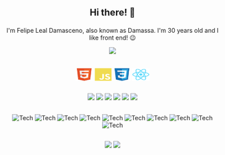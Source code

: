 ## <p align="center">Hi there! 🤘</p>

<div align="center">
  <p>
    I'm Felipe Leal Damasceno, also known as Damassa.
    I'm 30 years old and I like front end! 😉
  </p>
</div>

<div align="center">
  <img height="180em" src="https://github-readme-stats.vercel.app/api?username=damassa&show_icons=true&theme=midnight-purple"/>
</div>

##

<div align="center">
  <img align="center" alt="HTML" height="30" width="40" src="https://raw.githubusercontent.com/devicons/devicon/master/icons/html5/html5-original.svg">
  <img align="center" alt="JS" height="30" width="40" src="https://raw.githubusercontent.com/devicons/devicon/master/icons/javascript/javascript-plain.svg">
  <img align="center" alt="CSS" height="30" width="40" src="https://raw.githubusercontent.com/devicons/devicon/master/icons/css3/css3-original.svg">
  <img align="center" alt="React" height="30" width="40" src="https://raw.githubusercontent.com/devicons/devicon/master/icons/react/react-original.svg">
</div>

##

<div align="center"> 
  <a href="https://instagram.com/damassaa" target="_blank"><img src="https://img.shields.io/badge/-Instagram-%23E4405F?style=for-the-badge&logo=instagram&logoColor=purple" target="_blank"></a>
  <a href = "mailto:felipelealdamasceno@gmail.com"><img src="https://img.shields.io/badge/-Gmail-%23333?style=for-the-badge&logo=gmail&logoColor=white" target="_blank"></a>
  <a href="https://www.linkedin.com/in/damassa/" target="_blank"><img src="https://img.shields.io/badge/-LinkedIn-%230077B5?style=for-the-badge&logo=linkedin&logoColor=white" target="_blank"></a>
  <a href="https://www.facebook.com/damassaa/" target="_blank"><img src="https://img.shields.io/badge/Facebook-1877F2?style=for-the-badge&logo=facebook&logoColor=white" /></a>
  <a href="https://steamcommunity.com/id/damassaa/" target="_blank"><img src="https://img.shields.io/badge/Steam-000000?style=for-the-badge&logo=steam&logoColor=white" /></a>
  <a href="https://wa.me/+5553991799449"><img src="https://img.shields.io/badge/WhatsApp-25D366?style=for-the-badge&logo=whatsapp&logoColor=white" /></a>
</div>
 
 ##
 
<div align="center">
  <img src="https://img.shields.io/badge/express.js-%23404d59.svg?style=for-the-badge&logo=express&logoColor=%2361DAFB" alt="Tech" />
  <img src="https://img.shields.io/badge/GULP-%23CF4647.svg?style=for-the-badge&logo=gulp&logoColor=white" alt="Tech" />
  <img src="https://img.shields.io/badge/JWT-black?style=for-the-badge&logo=JSON%20web%20tokens" alt="Tech" />
  <img src="https://img.shields.io/badge/styled--components-DB7093?style=for-the-badge&logo=styled-components&logoColor=white" alt="Tech" />
  <img src="https://img.shields.io/badge/MUI-%230081CB.svg?style=for-the-badge&logo=material-ui&logoColor=white" alt="Tech" />
  <img src="https://img.shields.io/badge/Visual%20Studio%20Code-0078d7.svg?style=for-the-badge&logo=visual-studio-code&logoColor=white" alt="Tech" />
  <img src="https://img.shields.io/badge/MySQL-00000F?style=for-the-badge&logo=mysql&logoColor=white" alt="Tech" />
  <img src="https://img.shields.io/badge/MongoDB-white?style=for-the-badge&logo=mongodb&logoColor=4EA94B" alt="Tech" />
  <img src="https://img.shields.io/badge/npm-CB3837?style=for-the-badge&logo=npm&logoColor=white" alt="Tech" />
  <img src="https://img.shields.io/badge/Yarn-2C8EBB?style=for-the-badge&logo=yarn&logoColor=white" alt="Tech" />
</div>

##

<div align="center">
  <img src="https://visitor-badge.glitch.me/badge?page_id=page.id&left_color=black&right_color=purple" />
  <img src="https://badges.pufler.dev/years/puf17640" />
</div>
